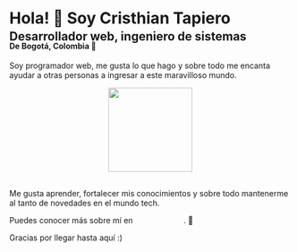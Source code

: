 <h1>Hola! 👋 Soy Cristhian Tapiero</h1>
<h2 style="margin-top:-1rem; margin-bottom:-1.5rem">Desarrollador web, ingeniero de sistemas</h2>
<h4>De Bogotá, Colombia 📌</h4>
<p>Soy programador web, me gusta lo que hago y sobre todo me encanta ayudar a otras personas a ingresar a este maravilloso mundo.</p>

<p align="center">
<img height="150" style="margin:auto;margin-bottom:1rem; border:none;" src="https://github-readme-stats.vercel.app/api/top-langs/?username=CristhianTapiero&layout=compact&langs_count=7&theme=dark&locale=es" >
</p>

<p>Me gusta aprender, fortalecer mis conocimientos y sobre todo mantenerme al tanto de novedades en el mundo tech.</p>

<p>Puedes conocer más sobre mí en 
<a href="https://www.cristhian-tapiero.vercel.app" 
target="_blank" style="color: white; text-decoration:none;padding-bottom:.1rem; border-bottom:2px solid #fff;"> mi portafolio </a>. 🌱
</p>
<p>Gracias por llegar hasta aquí :)</p>